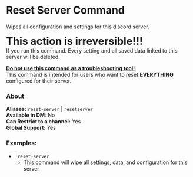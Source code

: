 # Reset Server Command

Wipes all configuration and settings for this discord server.

<span style="font-size:2em">**This action is irreversible!!!**</span>  
If you run this command. Every setting and all saved data linked to this server will be deleted.

<b><u>Do not use this command as a troubleshooting tool!</u></b>  
This command is intended for users who want to reset **EVERYTHING** configured for their server.

### About

**Aliases:** `reset-server` | `resetserver`  
**Available in DM:** No  
**Can Restrict to a channel:** Yes  
**Global Support:** Yes  

### Examples:  
- `!reset-server`
  - This command will wipe all settings, data, and configuration for this server
